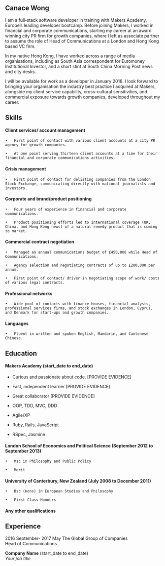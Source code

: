 ## Canace Wong

I am a full-stack software developer in training with Makers Academy, Europe’s leading developer bootcamp. Before joining Makers, I worked in financial and corporate communications, starting my career at an award winning city PR firm for growth companies, where I left as associate partner to assume the role of Head of Communications at a London and Hong Kong based VC firm.  

In my native Hong Kong, I have worked across a range of media organisations, including as South Asia correspondent for Euromoney Institutional Investor, and a short stint at South China Morning Post news and city desks.  

I will be available for work as a developer in January 2018.  I look forward to  bringing your organisation the industry best practice I acquired at Makers, alongside my client service capability, cross-cultural sensitivities, and commercial exposure towards growth companies, developed throughout my career.

## Skills

#### Client services/ account management 

    •	First point of contact with various client accounts at a city PR agency for growth companies. 

    •	At one point serving thirteen client accounts at a time for their financial and corporate communications activities.


#### Crisis management 

    •	First point of contact for delisting companies from the London Stock Exchange, communicating directly with national journalists and investors. 


#### Corporate and brand/product positioning 

    •	Four years of experience in financial and corporate communications. 

    •	Product positioning efforts led to international coverage (UK, China, and Hong Kong news) of a natural remedy product that is coming to market. 


#### Commercial contract negotiation 

    •	Managed an annual communications budget of £450,000 while Head of Communications.   

    •	Agency selection and negotiating contracts of up to £200,000 per annum. 

    •	First point of contact/ driver in negotiating scope of work/ costs of various legal contracts.


#### Professional networks  
    •	Wide pool of contacts with finance houses, financial analysts, professional services firms, and stock exchanges in London, Cyprus, and Denmark for start-ups and growth companies.  


#### Languages 
    •	Fluent in written and spoken English, Mandarin, and Cantonese Chinese. 

## Education

#### Makers Academy (start_date to end_date)

- Curious and passionate about code. [PROVIDE EVIDENCE]
- Fast, independent learner [PROVIDE EVIDENCE]
- Great collaborator [PROVIDE EVIDENCE]

- OOP, TDD, MVC, DDD
- Agile/XP
- Ruby, Rails, JavaScript
- RSpec, Jasmine

#### London School of Economics and Political Science (September 2012 to September 2013)

    •	Msc in Philosophy and Public Policy 

    •	Merit 

#### University of Canterbury, New Zealand (July 2008 to December 2011)  

    •	Bsc (Hons) in European Studies and Philosophy 

    •	First Class Honours 


#### Any other qualifications

## Experience
2016 September- 2017 May
The Global Group of Companies     
Head of Communications 

**Company Name** (start_date to end_date)   
*Your job title*  
